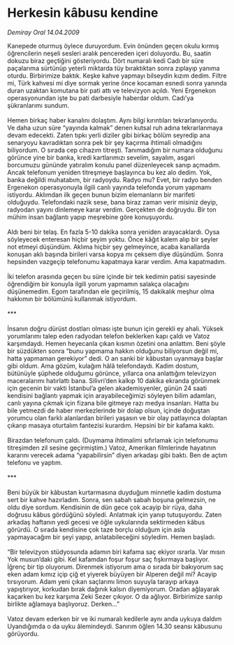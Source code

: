 # Herkesin kâbusu kendine

*Demiray Oral 14.04.2009*

<div class="taraf_structure_2col_1zq">
<div class="margen_n">



 <p>Kanepede oturmuş öylece duruyordum. Evin önünden geçen okulu kırmış öğrencilerin neşeli sesleri aralık pencereden içeri doluyordu. Bu, saatin dokuzu biraz geçtiğini gösteriyordu. Dört numaralı kedi Cadı bir süre paçalarıma sürtünüp yeterli miktarda tüy bıraktıktan sonra zıplayıp yanıma oturdu. Birbirimize baktık. Keşke kahve yapmayı bilseydin kızım dedim. Filtre mi, Türk kahvesi mi diye sormak yerine önce kocaman esnedi sonra yanında duran uzaktan komutana bir pati attı ve televizyon açıldı. Yeni Ergenekon operasyonundan işte bu pati darbesiyle haberdar oldum. Cadı’ya şükranlarımı sundum. <br/><br/>Hemen birkaç haber kanalını dolaştım. Aynı bilgi kırıntıları tekrarlanıyordu. Ve daha uzun süre “yayında kalmak” denen kutsal ruh adına tekrarlanmaya devam edecekti. Zaten tıpkı yerli diziler gibi birkaç bölüm seyredip ana senaryoyu kavradıktan sonra pek bir şey kaçırma ihtimali olmadığını biliyordum. O sırada cep cihazım titreşti. Tanımadığım bir numara olduğunu görünce yine bir banka, kredi kartlarımızı sevelim, sayalım, asgari borcumuzu gününde yatıralım konulu panel düzenleyecek sanıp açmadım. Ancak telefonum yeniden titreşmeye başlayınca bu kez alo dedim. Yok, banka değildi muhatabım, bir radyoydu. Radyo mu? Evet, bir radyo benden Ergenekon operasyonuyla ilgili canlı yayında telefonda yorum yapmamı istiyordu. Aklımdan ilk geçen bunun bizim elemanların bir marifeti olduğuydu. Telefondaki nazik sese, bana biraz zaman verir misiniz deyip, radyodan yayını dinlemeye karar verdim. Gerçekten de doğruydu. Bir ton mühim insan bağlantı yapıp meşrebine göre konuşuyordu. <br/><br/>Aldı beni bir telaş. En fazla 5-10 dakika sonra yeniden arayacaklardı. Oysa söyleyecek enteresan hiçbir şeyim yoktu. Önce kâğıt kalem alıp bir şeyler not etmeyi düşündüm. Aklıma hiçbir şey gelmeyince, acaba kanallarda konuşan aklı başında birileri varsa kopya mı çeksem diye düşündüm. Sonra hepsinden vazgeçip telefonumu kapatmaya karar verdim. Ama kapatmadım. <br/><br/>İki telefon arasında geçen bu süre içinde bir tek kedimin patisi sayesinde öğrendiğim bir konuyla ilgili yorum yapmamın salakça olacağını düşünemedim. Egom tarafından ele geçirilmiş, 15 dakikalık meşhur olma hakkımın bir bölümünü kullanmak istiyordum. <br/><br/>*** <br/><br/>İnsanın doğru dürüst dostları olması işte bunun için gerekli ey ahali. Yüksek yorumlarımı talep eden radyodan telefon beklerken kapı çaldı ve Vatoz karşımdaydı. Hemen heyecanla çıkan kısmın özetini ona anlattım. Beni şöyle bir süzdükten sonra “bunu yapmama hakkın olduğunu biliyorsun değil mi, hatta yapmaman gerekiyor” dedi. O an sanki bir kâbustan uyanmaya başlar gibi oldum. Ama gözüm, kulağım hâlâ telefondaydı. Kadim dostum, bütünüyle şüphede olduğumu görünce, yıllarca ona anlattığım televizyon maceralarımı hatırlattı bana. Silivri’den kalkıp 10 dakika ekranda görünmek için gecenin bir vakti İstanbul’a gelen akademisyenler, günün 24 saati kendisini bağlantı yapmak için arayabileceğimizi söyleyen bilim adamları, canlı yayına çıkmak için fizana bile gitmeye razı medya insanları. Hatta bu bile yetmezdi de haber merkezlerinde bir dolap olsun, içinde doğuştan yorumcu olan farklı alanlardan birileri yaşasın ve bir olay patlayınca dolaptan çıkarıp masaya oturtalım fantezisi kurardım. Hepsini bir bir kafama kaktı. <br/><br/>Birazdan telefonum çaldı. (Duymama ihtimalimi sıfırlamak için telefonumu titreşimden zil sesine geçirmiştim.) Vatoz, Amerikan filmlerinde hayatının kararını verecek adama “yapabilirsin” diyen arkadaşı gibi baktı. Ben de açtım telefonu ve yaptım. <br/><br/>***<br/><br/>Beni büyük bir kâbustan kurtarmasına duyduğum minnetle kadim dostuma sert bir kahve hazırladım. Sonra, sen sabah sabah boşuna gelmezsin, ne oldu diye sordum. Kendisinin de dün gece çok acayip bir rüya, daha doğrusu kâbus gördüğünü söyledi. Anlatmak için yanıp tutuşuyordu. Zaten arkadaş haftanın yedi gecesi ve öğle uykularında sektirmeden kâbus görürdü. O sırada kendisine çok taze borçlu olduğum için asla yapmayacağım bir şeyi yapıp, anlatabileceğini söyledim. Hemen başladı. <br/><br/>“Bir televizyon stüdyosunda adamın biri kafama saç ekiyor ısrarla. Var mısın Yok musun’daki gibi. Kel kafamdan foşur foşur saç fışkırmaya başlıyor. İğrenç bir tip oluyorum. Direnmek istiyorum ama o sırada bir bakıyorum saç eken adam kımız içip çiğ et yiyerek büyüyen bir Alperen değil mi? Acayip tırsıyorum. Adam yeni çıkan saçlarımı limon suyuyla tarayıp arkaya yapıştırıyor, korkudan bırak dağınık kalsın diyemiyorum. Oradan ağlayarak kaçarken bu kez karşıma Zeki Sezer çıkıyor. O da ağlıyor. Birbirimize sarılıp birlikte ağlamaya başlıyoruz. Derken...” <br/><br/>Vatoz devam ederken bir ve iki numaralı kedilerle aynı anda uykuya daldım Uyandığımda o da uyku âlemindeydi. Sanırım öğlen 14.30 seansı kâbusunu görüyordu.</p>
<br/>
<br/>
<br/>



<br/>


<div id="taraf_not">
</div>

</div>


</div>
